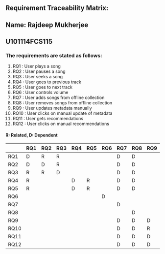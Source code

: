 ## Requirement Traceability Matrix:

## Name: Rajdeep Mukherjee
## U101114FCS115

### The requirements are stated as follows:
1. RQ1 : User plays a song
2. RQ2 : User pauses a song
3. RQ3 : User seeks a song
4. RQ4 : User goes to previous track
5. RQ5 : User goes to next track
6. RQ6 : User controls volume
7. RQ7 : User adds songs from offline collection
8. RQ8 : User removes songs from offline collection
9. RQ9 : User updates metadata manually
10. RQ10 : User clicks on manual update of metadata
11. RQ11 : User gets recommendations
12. RQ12 : User clicks on manual recommendations

#### R: Related, D: Dependent

|   | RQ1 | RQ2 | RQ3 | RQ4 | RQ5 | RQ6 | RQ7 | RQ8 | RQ9 | RQ10 | RQ11 | RQ12 |
| --- | --- | --- | --- | --- | --- | --- | --- | --- | --- | --- | --- | --- |
| RQ1 | D | R | R | | | | D | D | | | D | |
| RQ2 | D | D | R | | | | D | D | | | R | |
| RQ3 | R | R | D | | | | D | D | | | R | |
| RQ4 | R | | | D | R | | D | D | | | R | |
| RQ5 | R | | | D | R | | D | D | | | R | |
| RQ6 | | | | | | D | | | | | | |
| RQ7 | | | | | | | D | | | | | |
| RQ8 | | | | | | | | D | | | | |
| RQ9 | | | | | | | D | D | D | | | |
| RQ10 | | | | | | | D | D | R | D | | |
| RQ11 | | | | | | | D | D | D | D | D | |
| RQ12 | | | | | | | D | D | D | D | D | D |
